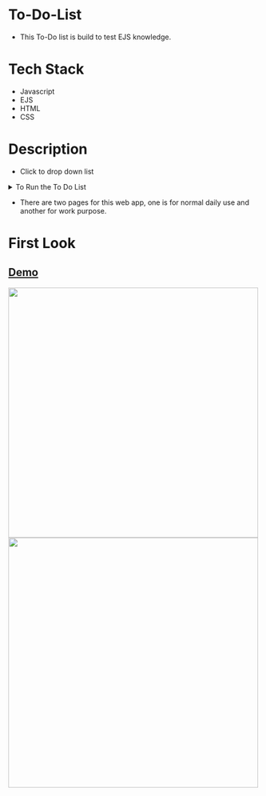 
# To-Do-List
 - This To-Do list is build to test EJS knowledge. 
 
 # Tech Stack
 - Javascript
 - EJS
 - HTML
 - CSS
 
 # Description
 
 - Click to drop down list
 <details>
    <summary>To Run the To Do List</summary>
    <ul>
        <li>git clone</li>
        <li>Open the terminal</li>
        <li>npm i</li>
        <li>node app.js</li>
        <li>open chrome and write "localhost:3000" or  "localhost:3000/work".</li>
        <li>App has started</li>
    </ul>
</details>
 
- There are two pages for this web app, one is for normal daily use and another for work purpose.
 
 # First Look
 
 ## <a href="https://to-do-list-nisargmewada.onrender.com/"> Demo </a>
 
<img width="500px" src="https://user-images.githubusercontent.com/73109141/226980995-eeea13d2-13c3-42ea-a4e6-09db84076a16.png" >
<img width="500px" src="https://user-images.githubusercontent.com/73109141/226981036-69542800-dda0-4289-8c73-a9a129e4edc8.png" >
